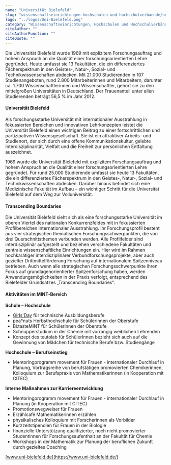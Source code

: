 ```yaml
---
name: "Universität Bielefeld"
slug: "wissenschaftseinrichtungen-hochschulen-und-hochschulverbaende/universitaet-bielefeld"
logo: "../logos/Uni-Bielefeld.png"
category: "Wissenschaftseinrichtungen, Hochschulen und Hochschulverbände"
citeAuthor: ""
citeAuthorFunction: ""
citeQuote: ""
---
```


Die Universität Bielefeld wurde 1969 mit explizitem Forschungsauftrag und hohem Anspruch an die Qualität einer forschungsorientierten Lehre gegründet. Heute umfasst sie 13 Fakultäten, die ein differenziertes Fächerspektrum in den Geistes-, Natur-, Sozial- und Technikwissenschaften abdecken. Mit 21.000 Studierenden in 107 Studienangeboten, rund 2.800 Mitarbeiterinnen und Mitarbeitern, darunter ca. 1.700 Wissenschaftlerinnen und Wissenschaftler, gehört sie zu den mittelgroßen Universitäten in Deutschland. Der Frauenanteil unter allen Studierenden beträgt 56,5 % im Jahr 2012.

#### Universität Bielefeld

Als forschungsstarke Universität mit internationaler Ausstrahlung in fokussierten Bereichen und innovativen Lehrkonzepten leistet die Universität Bielefeld einen wichtigen Beitrag zu einer fortschrittlichen und partizipativen Wissensgesellschaft. Sie ist ein attraktiver Arbeits- und Studienort, der sich durch eine offene Kommunikationskultur, gelebte Interdisziplinarität, Vielfalt und die Freiheit zur persönlichen Entfaltung auszeichnet.

1969 wurde die Universität Bielefeld mit explizitem Forschungsauftrag und hohem Anspruch an die Qualität einer forschungsorientierten Lehre gegründet. Für rund 25.000 Studierende umfasst sie heute 13 Fakultäten, die ein differenziertes Fächerspektrum in den Geistes-, Natur-, Sozial- und Technikwissenschaften abdecken. Darüber hinaus befindet sich eine Medizinische Fakultät im Aufbau – ein wichtiger Schritt für die Universität Bielefeld auf dem Weg zur Volluniversität.

#### Transcending Boundaries

Die Universität Bielefeld sieht sich als eine forschungsstarke Universität im oberen Viertel des nationalen Konkurrenzfeldes mit in fokussierten Profilbereichen internationaler Ausstrahlung. Ihr Forschungsprofil besteht aus vier strategischen thematischen Forschungsschwerpunkten, die von drei Querschnittsthemen verbunden werden. Alle Profilfelder sind interdisziplinär aufgestellt und beziehen verschiedene Fakultäten und zentrale wissenschaftliche Einrichtungen ein. Hier wird im Rahmen hochkarätiger interdisziplinärer Verbundforschungsprojekte, aber auch gezielter Drittmittelförderung Forschung auf internationalem Spitzenniveau betrieben. Auch wenn alle strategischen Forschungsschwerpunkte ihren Fokus auf grundlagenorientierter Spitzenforschung haben, werden Anwendungsmöglichkeiten in der Praxis verfolgt, entsprechend des Bielefelder Grundsatzes „Transcending Boundaries“.

#### Aktivitäten im MINT-Bereich

**Schule – Hochschule**

- [Girls'Day](https://www.girls-day.de/) für technische Ausbildungsberufe
- pea\*nuts Herbsthochschule für Schülerinnen der Oberstufe
- Bi:tasteMINT für Schülerinnen der Oberstufe
- Schnupperstudium in der Chemie mit vorrangig weiblichen Lehrenden
- Konzept des teutolab für SchülerInnen bezieht sich auch auf die Gewinnung von Mädchen für technische Berufe bzw. Studiengänge

**Hochschule – Berufseinstieg**

- Mentoringprogramm movement für Frauen - internationaler Durchlauf in Planung, Vortragsreihe von berufstätigen promovierten Chemikerinnen, Kolloquium zur Berufspraxis von Mathematikerinnen (in Kooperation mit CITEC)

**Interne Maßnahmen zur Karriereentwicklung**

- Mentoringprogramm movement für Frauen - internationaler Durchlauf in Planung (in Kooperation mit CITEC)
- Promotionswegweiser für Frauen
- Erzählcafé Mathematikerinnen erzählen
- physikalisches Kolloquium mit Forscherinnen als Vorbilder
- Kurzzeitstipendien für Frauen in der Biologie
- finanzielle Unterstützung qualifizierter, noch nicht promovierter Studentinnen für Forschungsaufenthalt an der Fakultät für Chemie
- Workshops in der Mathematik zur Planung der beruflichen Zukunft durch gezieltes Coaching

[www.uni-bielefeld.de](https://www.uni-bielefeld.de/)
